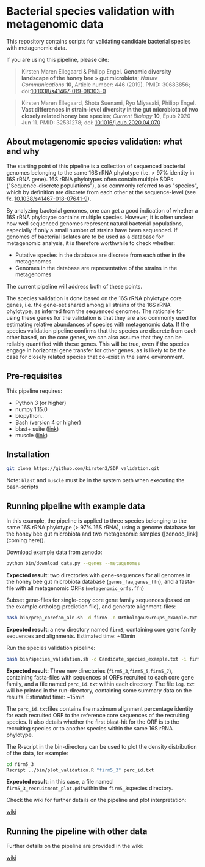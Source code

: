 Bacterial species validation with metagenomic data
=======

This repository contains scripts for validating candidate bacterial species with metagenomic data.

If you are using this pipeline, please cite:

> Kirsten Maren Ellegaard & Philipp Engel. **Genomic diversity landscape of the honey bee > gut microbiota**; _Nature Communications_ **10**, Article number: 446 (2019).
> PMID: 30683856;
> doi:[10.1038/s41467-019-08303-0](https://www.nature.com/articles/s41467-019-08303-0)

> Kirsten Maren Ellegaard, Shota Suenami, Ryo Miyasaki, Philipp Engel. **Vast differences in strain-level diversity in the gut microbiota of two closely related honey bee species**; _Current Biology_ **10**, Epub 2020 Jun 11.
> PMID: 32531278;
> doi: [10.1016/j.cub.2020.04.070](https://www.cell.com/current-biology/fulltext/S0960-9822(20)30586-8)
 
About metagenomic species validation: what and why
----------

The starting point of this pipeline is a collection of sequenced bacterial genomes belonging to the same 16S rRNA phylotype (i.e. > 97% identity in 16S rRNA gene). 16S rRNA phylotypes often contain multiple SDPs ("Sequence-discrete populations"), also  commonly referred to as "species", which by definition are discrete from each other at the sequence-level (see fx. [10.1038/s41467-018-07641-9](https://www.nature.com/articles/s41467-018-07641-9)). 

By analyzing bacterial genomes, one can get a good indication of whether a 16S rRNA phylotype contains multiple species. However, it is often unclear how well sequenced genomes represent natural bacterial populations, especially if only a small number of strains have been sequenced. If  genomes of bacterial isolates are to be used as a database for metagenomic analysis, it is therefore worthwhile to check whether:

* Putative species in the database are discrete from each other in the metagenomes
* Genomes in the database are representative of the strains in the metagenomes 

The current pipeline will address both of these points.

The species validation is done based on the 16S rRNA phylotype core genes, i.e. the gene-set shared among all strains of the 16S rRNA phylotype, as inferred from the sequenced genomes. The rationale for using these genes for the validation is that they are also commonly used for estimating relative abundances of species with metagenomic data. If the species validation pipeline confirms that the species are discrete from each other based, on the core genes, we can also assume that they can be reliably quantified with these genes. This will be true, even if the species engage in horizontal gene transfer for other genes, as is likely to be the case for closely related species that co-exist in the same environment.

Pre-requisites
--------

This pipeline requires:

* Python 3 (or higher)
* numpy 1.15.0
* biopython..
* Bash (version 4 or higher)
* blast+ suite ([link]())
* muscle ([link]())


Installation
--------

```bash
git clone https://github.com/kirsten2/SDP_validation.git
```

Note: ```blast``` and ```muscle``` must be in the system path when executing the bash-scripts

Running pipeline with example data
--------

In this example, the pipeline is applied to three species belonging to the same 16S rRNA phylotype (> 97% 16S rRNA), using a genome database for the honey bee gut microbiota and two metagenomic samples ([zenodo_link](coming here)). 

Download example data from zenodo:

```bash
python bin/download_data.py --genes --metagenomes
```
**Expected result**: two directories with gene-sequences for all genomes in the honey bee gut microbiota database (```genes_faa```,```genes_ffn```), and a fasta-file with all metagenomic ORFs (```metagenomic_orfs.ffn```)

Subset gene-files for single-copy core gene family sequences (based on the example ortholog-prediction file), and generate alignment-files:

```bash
bash bin/prep_corefam_aln.sh -d firm5 -o OrthologousGroups_example.txt
```

**Expected result**: a new directory named ```firm5```, containing core gene family sequences and alignments. Estimated time: ~10min

Run the species validation pipeline:

```bash
bash bin/species_validation.sh -c Candidate_species_example.txt -i firm5 -d metagenomic_orfs.ffn
```

**Expected result**: Three new directories (```firm5_3```,```firm5_5```,```firm5_7```), containing fasta-files with sequences of ORFs recruited to each core gene family, and a file named ```perc_id.txt``` within each directory. The file ```log.txt``` will be printed in the run-directory, containing some summary data on the results. Estimated time: ~15min 

The ```perc_id.txt```files contains the maximum alignment percentage identity for each recruited ORF to the reference core sequences of the recruiting species. It also details whether the first blast-hit for the ORF is to the recruiting species or to another species within the same 16S rRNA phylotype.

The R-script in the bin-directory can be used to plot the density distribution of the data, for example:

```bash
cd firm5_3
Rscript ../bin/plot_validation.R "firm5_3" perc_id.txt
```

**Expected result**: in this case, a file named ```firm5_3_recruitment_plot.pdf```within the ```firm5_3```species directory. 

Check the wiki for further details on the pipeline and plot interpretation:

[wiki](https://github.com/kirsten2/SDP_validation/wiki) 

Running the pipeline with other data
---------

Further details on the pipeline are provided in the wiki:

[wiki](https://github.com/kirsten2/SDP_validation/wiki) 